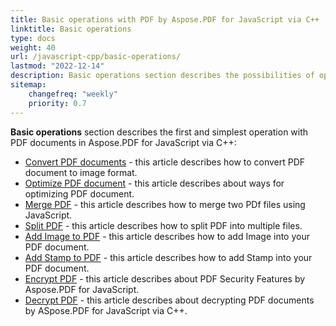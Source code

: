 ```yaml
---
title: Basic operations with PDF by Aspose.PDF for JavaScript via C++ 
linktitle: Basic operations
type: docs
weight: 40
url: /javascript-cpp/basic-operations/
lastmod: "2022-12-14"
description: Basic operations section describes the possibilities of opening and saving PDF documents using the Aspose.PDF for JavaScript.
sitemap:
    changefreq: "weekly"
    priority: 0.7
---
```


**Basic operations** section describes the first and simplest operation with PDF documents in Aspose.PDF for JavaScript via C++:

- [Convert PDF documents](/pdf/javascript-cpp/conversion/) - this article describes how to convert PDF document to image format.
- [Optimize PDF document](/pdf/javascript-cpp/optimize-pdf/) - this article describes about ways for optimizing PDF document.
- [Merge PDF](/pdf/javascript-cpp/merge-pdf/) - this article describes how to merge two PDf files using JavaScript.
- [Split PDF](/pdf/javascript-cpp/split-pdf/) - this article describes how to split PDF into multiple files.
- [Add Image to PDF](/pdf/javascript-cpp/add-image-to-pdf/) - this article describes how to add Image into your PDF document.
- [Add Stamp to PDF](/pdf/javascript-cpp/add-stamp-to-pdf/) - this article describes how to add Stamp into your PDF document.
- [Encrypt PDF](/pdf/javascript-cpp/encrypt-pdf/) - this article describes about PDF Security Features by Aspose.PDF for JavaScript.
- [Decrypt PDF](/pdf/javascript-cpp/decrypt-pdf/) - this article describes about decrypting PDF documents by ASpose.PDF for JavaScript via C++.